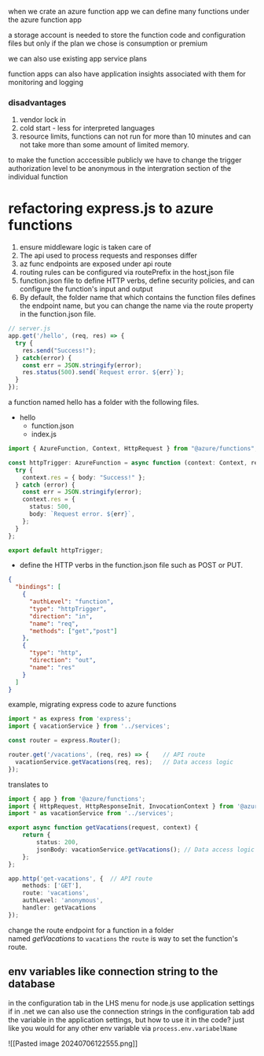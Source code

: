 when we crate an azure function app we can define many functions under the azure function app

a storage account is needed to store the function code and configuration files
but only if the plan we chose is consumption or premium

we can also use existing app service plans

function apps can also have application insights associated with them for monitoring and logging

### disadvantages
1. vendor lock in
2. cold start - less for interpreted languages
3. resource limits, functions can not run for more than 10 minutes and can not take more than some amount of limited memory.

to make the function acccessible publicly we have to change the trigger authorization level to be anonymous in the intergration section of the individual function
# refactoring express.js to azure functions

1. ensure middleware logic is taken care of
2. The api used to process requests and responses differ
3. az func endpoints are exposed under api route
4. routing rules can be configured via routePrefix in the host,json file
5. function.json file to define HTTP verbs, define security policies, and can configure the function's input and output
6. By default, the folder name that which contains the function files defines the endpoint name, but you can change the name via the route property in the function.json file.

```js
// server.js
app.get('/hello', (req, res) => {
  try {
    res.send("Success!");
  } catch(error) {
    const err = JSON.stringify(error);
    res.status(500).send(`Request error. ${err}`);
  }
});
```

a function named hello has a folder with the following files.

- hello
    - function.json
    - index.js

```ts
import { AzureFunction, Context, HttpRequest } from "@azure/functions";

const httpTrigger: AzureFunction = async function (context: Context, req: HttpRequest): Promise<void> {
  try {
    context.res = { body: "Success!" };
  } catch (error) {
    const err = JSON.stringify(error);
    context.res = {
      status: 500,
      body: `Request error. ${err}`,
    };
  }
};

export default httpTrigger;
```

- define the HTTP verbs in the function.json file such as POST or PUT.

```json
{
  "bindings": [
    {
      "authLevel": "function",
      "type": "httpTrigger",
      "direction": "in",
      "name": "req",
      "methods": ["get","post"]
    },
    {
      "type": "http",
      "direction": "out",
      "name": "res"
    }
  ]
}
```

example, migrating express code to azure functions

```js
import * as express from 'express';
import { vacationService } from '../services';

const router = express.Router();

router.get('/vacations', (req, res) => {    // API route
  vacationService.getVacations(req, res);   // Data access logic
});
```

translates to

```ts
import { app } from '@azure/functions';
import { HttpRequest, HttpResponseInit, InvocationContext } from '@azure/functions';
import * as vacationService from '../services';

export async function getVacations(request, context) {
    return {
        status: 200,
        jsonBody: vacationService.getVacations(); // Data access logic
    };
};

app.http('get-vacations', {  // API route
    methods: ['GET'],
    route: 'vacations',
    authLevel: 'anonymous',
    handler: getVacations
});
```

change the route endpoint for a function in a folder named _getVacations_ to `vacations`
the `route` is way to set the function's route.

## env variables like connection string to the database
in the configuration tab in the LHS menu
for node.js use application settings
if in .net we can also use the connection strings in the configuration tab
add the variable in the application settings, but how to use it in the code?
just like you would for any other env variable via `process.env.variabelName`

![[Pasted image 20240706122555.png]]
